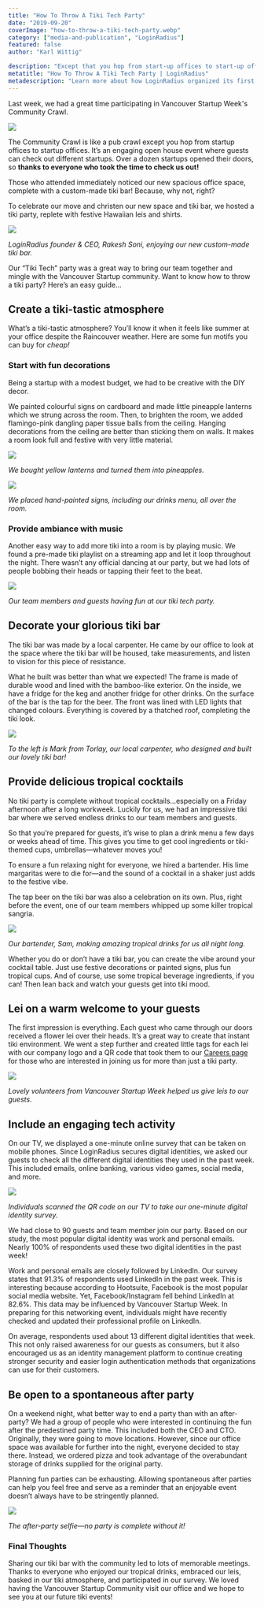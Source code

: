 ```yaml
---
title: "How To Throw A Tiki Tech Party"
date: "2019-09-20"
coverImage: "how-to-throw-a-tiki-tech-party.webp"
category: ["media-and-publication", "LoginRadius"]
featured: false 
author: "Karl Wittig"

description: "Except that you hop from start-up offices to start-up offices, Neighborhood Crawl is like a pub crawl. It's an interesting open house event where tourists can check out various start-ups. More than a dozen startups have opened their doors, so thank you to anyone who has taken the time to check us out!"
metatitle: "How To Throw A Tiki Tech Party | LoginRadius"
metadescription: "Learn more about how LoginRadius organized its first Tiki Tech Party successfully in it's Vancouver office despite the Raincouver weather."
---
```


Last week, we had a great time participating in Vancouver Startup Week's Community Crawl. 

![](VWS-V01.03_LinkedIn-1-1200x627-1-1024x536.webp)

The Community Crawl is like a pub crawl except you hop from startup offices to startup offices. It’s an engaging open house event where guests can check out different startups. Over a dozen startups opened their doors, so **thanks to everyone who took the time to check us out!** 

Those who attended immediately noticed our new spacious office space, complete with a custom-made tiki bar! Because, why not, right?

To celebrate our move and christen our new space and tiki bar, we hosted a tiki party, replete with festive Hawaiian leis and shirts. 

![](IMG_1257a-1-1024x658.webp)

_LoginRadius founder & CEO, Rakesh Soni, enjoying our new custom-made tiki bar._ 

Our “Tiki Tech” party was a great way to bring our team together and mingle with the Vancouver Startup community. Want to know how to throw a tiki party? Here’s an easy guide…

## Create a tiki-tastic atmosphere

What’s a tiki-tastic atmosphere? You’ll know it when it feels like summer at your office despite the Raincouver weather. Here are some fun motifs you can buy for _cheap!_

### Start with fun decorations

Being a startup with a modest budget, we had to be creative with the DIY decor. 

We painted colourful signs on cardboard and made little pineapple lanterns which we strung across the room. Then, to brighten the room, we added flamingo-pink dangling paper tissue balls from the ceiling. Hanging decorations from the ceiling are better than sticking them on walls. It makes a room look full and festive with very little material.

![](IMG_1132a-1024x658.webp)

_We bought yellow lanterns and turned them into pineapples._ 

![](IMG_1215a-1-1024x658.webp)

_We placed hand-painted signs, including our drinks menu, all over the room._

### Provide ambiance with music

Another easy way to add more tiki into a room is by playing music. We found a pre-made tiki playlist on a streaming app and let it loop throughout the night. There wasn’t any official dancing at our party, but we had lots of people bobbing their heads or tapping their feet to the beat. 

![](IMG_1178a-1024x658.webp)

_Our team members and guests having fun at our tiki tech party._ 

## Decorate your glorious tiki bar

The tiki bar was made by a local carpenter. He came by our office to look at the space where the tiki bar will be housed, take measurements, and listen to vision for this piece of resistance. 

What he built was better than what we expected! The frame is made of durable wood and lined with the bamboo-like exterior. On the inside, we have a fridge for the keg and another fridge for other drinks. On the surface of the bar is the tap for the beer. The front was lined with LED lights that changed colours. Everything is covered by a thatched roof, completing the tiki look. 

![](IMG_1238-1a-1024x658.webp)

_To the left is Mark from Torlay, our local carpenter, who designed and built our lovely tiki bar!_

## Provide delicious tropical cocktails 

No tiki party is complete without tropical cocktails…especially on a Friday afternoon after a long workweek. Luckily for us, we had an impressive tiki bar where we served endless drinks to our team members and guests. 

So that you’re prepared for guests, it’s wise to plan a drink menu a few days or weeks ahead of time. This gives you time to get cool ingredients or tiki-themed cups, umbrellas—whatever moves you!

To ensure a fun relaxing night for everyone, we hired a bartender. His lime margaritas were to die for—and the sound of a cocktail in a shaker just adds to the festive vibe.

The tap beer on the tiki bar was also a celebration on its own. Plus, right before the event, one of our team members whipped up some killer tropical sangria.

![](IMG_1149a-1024x658.webp)

_Our bartender, Sam, making amazing tropical drinks for us all night long._ 

Whether you do or don’t have a tiki bar, you can create the vibe around your cocktail table. Just use festive decorations or painted signs, plus fun tropical cups. And of course, use some tropical beverage ingredients, if you can! Then lean back and watch your guests get into tiki mood. 


## Lei on a warm welcome to your guests

The first impression is everything. Each guest who came through our doors received a flower lei over their heads. It’s a great way to create that instant tiki environment. We went a step further and created little tags for each lei with our company logo and a QR code that took them to our [Careers page](https://www.loginradius.com/careers/) for those who are interested in joining us for more than just a tiki party. 

![](IMG_1244a-1024x658.webp)

_Lovely volunteers from Vancouver Startup Week helped us give leis to our guests._ 

## Include an engaging tech activity

On our TV, we displayed a one-minute online survey that can be taken on mobile phones. Since LoginRadius secures digital identities, we asked our guests to check all the different digital identities they used in the past week. This included emails, online banking, various video games, social media, and more. 

![](IMG_1159a-1024x658.webp)

_Individuals scanned the QR code on our TV to take our one-minute digital identity survey._ 

We had close to 90 guests and team member join our party. Based on our study, the most popular digital identity was work and personal emails. Nearly 100% of respondents used these two digital identities in the past week! 

Work and personal emails are closely followed by LinkedIn. Our survey states that 91.3% of respondents used LinkedIn in the past week. This is interesting because according to Hootsuite, Facebook is the most popular social media website. Yet, Facebook/Instagram fell behind LinkedIn at 82.6%. This data may be influenced by Vancouver Startup Week. In preparing for this networking event, individuals might have recently checked and updated their professional profile on LinkedIn. 

On average, respondents used about 13 different digital identities that week. This not only raised awareness for our guests as consumers, but it also encouraged us as an identity management platform to continue creating stronger security and easier login authentication methods that organizations can use for their customers. 


## Be open to a spontaneous after party

On a weekend night, what better way to end a party than with an after-party? We had a group of people who were interested in continuing the fun after the predestined party time. This included both the CEO and CTO. Originally, they were going to move locations. However, since our office space was available for further into the night, everyone decided to stay there. Instead, we ordered pizza and took advantage of the overabundant storage of drinks supplied for the original party. 

Planning fun parties can be exhausting. Allowing spontaneous after parties can help you feel free and serve as a reminder that an enjoyable event doesn’t always have to be stringently planned. 

![](IMG_20190913_200408a-1024x659.webp)

_The after-party selfie—no party is complete without it!_

### Final Thoughts

Sharing our tiki bar with the community led to lots of memorable meetings. Thanks to everyone who enjoyed our tropical drinks, embraced our leis, basked in our tiki atmosphere, and participated in our survey. We loved having the Vancouver Startup Community visit our office and we hope to see you at our future tiki events!

